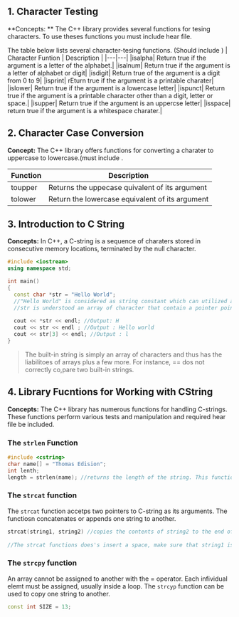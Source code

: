 ## 1. Character Testing 
**Concepts: ** The C++ library provides several functions for tesing characters. To use theses functions you must include <cctype> hear file.

The table below lists several character-tesing functions. (Should include <cctype>)
| Character Funtion | Description |
|---|---|
|isalpha| Return true if the argument is a letter of the alphabet.|
|isalnum| Return true if the argument is a letter of alphabet or digit|
|isdigit| Return true of the argument is a digit from 0 to 9|
|isprint| rEturn true if the argument is a printable charater|
|islower| Return true if the argument is a lowercase letter|
|ispunct| Return true if the argument is a printable character other than a digit, letter or space.|
|isupper| Return true if the argument is an uppercse letter|
|isspace| return true if the argument is a whitespace charater.|

## 2. Character Case Conversion
**Concept:** The C++ library offers functions for converting a charater to uppercase to lowercase.(must include <cctype>.

|Function|Description|
|---|---|
|toupper| Returns the uppecase quivalent of its argument|
|tolower| Return the lowercase equivalent of its argument|

## 3. Introduction to C String 
**Concepts:** In C++, a C-string is a sequence of charaters stored in consecutive memory locations, terminated by the null character.

```cpp
#include <iostream>
using namespace std; 

int main()
{
  const char *str = "Hello World";
  //"Hello World" is considered as string constant which can utilized a character array. 
  //str is understood an array of character that contain a pointer point to the first character of the array. 
  
  cout << *str << endl; //Output: H
  cout << str << endl ; //Output : Hello world 
  cout << str[3] << endl; //Output : l
}
```

  
> The built-in string is simply an array of characters and thus has the liabilitoes of arrays plus a few more. For instance, == dos not correctly co,pare two built-in strings.

## 4. Library Fucntions for Working with CString
**Concepts:** The C++ library has numerous functions for handling C-strings. These functions perform various tests and manipulation and required <cstring> hear file be included.
  
### The `strlen` Function 

```cpp
#include <cstring>
char name[] = "Thomas Edision"; 
int lenth; 
length = strlen(name); //returns the length of the string. This function looks for the null terminator to indicate the end of the string. 
```

### The `strcat` function 
The `strcat` function accetps two pointers to C-string as its arguments. The functiosn concatenates or appends one string to another. 
```cpp
strcat(string1, string2) //copies the contents of string2 to the end of string1
  
//The strcat functions does's insert a space, make sure that string1 is large enough to get the copy of string2 + null operator.
```
### The `strcpy` function 
An array cannot be assigned to another with the = operator. Each infividual elemt must be assigned, usually inside a loop. The `strcyp` function can be used to copy one string to another. 

```cpp 
const int SIZE = 13; 
 

